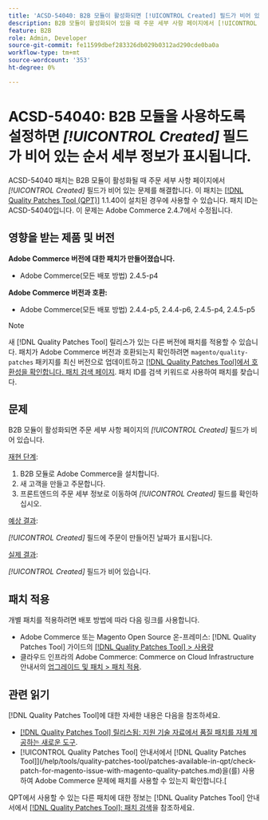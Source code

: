 ```yaml
---
title: 'ACSD-54040: B2B 모듈이 활성화되면 [!UICONTROL Created] 필드가 비어 있는 순서 세부 정보'
description: B2B 모듈이 활성화되어 있을 때 주문 세부 사항 페이지에서 [!UICONTROL Created] 필드가 비어 있는 Adobe Commerce 문제를 해결하려면 ACSD-54040 패치를 적용합니다.
feature: B2B
role: Admin, Developer
source-git-commit: fe11599dbef283326db029b0312ad290cde0ba0a
workflow-type: tm+mt
source-wordcount: '353'
ht-degree: 0%

---
```


# ACSD-54040: B2B 모듈을 사용하도록 설정하면 *[!UICONTROL Created]* 필드가 비어 있는 순서 세부 정보가 표시됩니다.

ACSD-54040 패치는 B2B 모듈이 활성화될 때 주문 세부 사항 페이지에서 *[!UICONTROL Created]* 필드가 비어 있는 문제를 해결합니다. 이 패치는 [[!DNL Quality Patches Tool (QPT)]](https://experienceleague.adobe.com/en/docs/commerce-knowledge-base/kb/announcements/commerce-announcements/magento-quality-patches-released-new-tool-to-self-serve-quality-patches) 1.1.40이 설치된 경우에 사용할 수 있습니다. 패치 ID는 ACSD-54040입니다. 이 문제는 Adobe Commerce 2.4.7에서 수정됩니다.

## 영향을 받는 제품 및 버전

**Adobe Commerce 버전에 대한 패치가 만들어졌습니다.**

* Adobe Commerce(모든 배포 방법) 2.4.5-p4

**Adobe Commerce 버전과 호환:**

* Adobe Commerce(모든 배포 방법) 2.4.4-p5, 2.4.4-p6, 2.4.5-p4, 2.4.5-p5

>[!NOTE]
>
>새 [!DNL Quality Patches Tool] 릴리스가 있는 다른 버전에 패치를 적용할 수 있습니다. 패치가 Adobe Commerce 버전과 호환되는지 확인하려면 `magento/quality-patches` 패키지를 최신 버전으로 업데이트하고 [[!DNL Quality Patches Tool]에서 호환성을 확인합니다. 패치 검색 페이지](https://experienceleague.adobe.com/tools/commerce-quality-patches/index.html). 패치 ID를 검색 키워드로 사용하여 패치를 찾습니다.

## 문제

B2B 모듈이 활성화되면 주문 세부 사항 페이지의 *[!UICONTROL Created]* 필드가 비어 있습니다.

<u>재현 단계</u>:

1. B2B 모듈로 Adobe Commerce을 설치합니다.
1. 새 고객을 만들고 주문합니다.
1. 프론트엔드의 주문 세부 정보로 이동하여 *[!UICONTROL Created]* 필드를 확인하십시오.

<u>예상 결과</u>:

*[!UICONTROL Created]* 필드에 주문이 만들어진 날짜가 표시됩니다.

<u>실제 결과</u>:

*[!UICONTROL Created]* 필드가 비어 있습니다.

## 패치 적용

개별 패치를 적용하려면 배포 방법에 따라 다음 링크를 사용합니다.

* Adobe Commerce 또는 Magento Open Source 온-프레미스: [!DNL Quality Patches Tool] 가이드의 [[!DNL Quality Patches Tool] > 사용량](/help/tools/quality-patches-tool/usage.md)
* 클라우드 인프라의 Adobe Commerce: Commerce on Cloud Infrastructure 안내서의 [업그레이드 및 패치 > 패치 적용](https://experienceleague.adobe.com/docs/commerce-cloud-service/user-guide/develop/upgrade/apply-patches.html).

## 관련 읽기

[!DNL Quality Patches Tool]에 대한 자세한 내용은 다음을 참조하세요.

* [[!DNL Quality Patches Tool] 릴리스됨: 지원 기술 자료에서 품질 패치를 자체 제공하는 새로운 도구](https://experienceleague.adobe.com/en/docs/commerce-knowledge-base/kb/announcements/commerce-announcements/magento-quality-patches-released-new-tool-to-self-serve-quality-patches).
* [!UICONTROL Quality Patches Tool] 안내서에서  [!DNL Quality Patches Tool]](/help/tools/quality-patches-tool/patches-available-in-qpt/check-patch-for-magento-issue-with-magento-quality-patches.md)을(를) 사용하여 Adobe Commerce 문제에 패치를 사용할 수 있는지 확인합니다.[


QPT에서 사용할 수 있는 다른 패치에 대한 정보는 [!DNL Quality Patches Tool] 안내서에서 [[!DNL Quality Patches Tool]: 패치 검색](https://experienceleague.adobe.com/tools/commerce-quality-patches/index.html)을 참조하세요.

